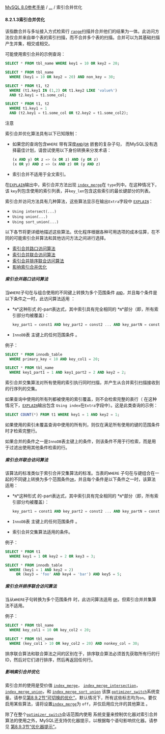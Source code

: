 [MySQL 8.0参考手册](https://dev.mysql.com/doc/refman/8.0/en/) / [...](https://dev.mysql.com/doc/refman/8.0/en/index-merge-optimization.html) / 索引合并优化

#### 8.2.1.3索引合并优化



该指数合并与多址接入方式检索行 [`range`](https://dev.mysql.com/doc/refman/8.0/en/explain-output.html#jointype_range)扫描并合并他们的结果为一体。此访问方法仅合并来自单个表的索引扫描，而不合并多个表的扫描。合并可以为其基础扫描产生并集，相交或相交。

可能使用索引合并的示例查询：

```sql
SELECT * FROM tbl_name WHERE key1 = 10 OR key2 = 20;

SELECT * FROM tbl_name
  WHERE (key1 = 10 OR key2 = 20) AND non_key = 30;

SELECT * FROM t1, t2
  WHERE (t1.key1 IN (1,2) OR t1.key2 LIKE 'value%')
  AND t2.key1 = t1.some_col;

SELECT * FROM t1, t2
  WHERE t1.key1 = 1
  AND (t2.key1 = t1.some_col OR t2.key2 = t1.some_col2);
```

注意

索引合并优化算法具有以下已知限制：

- 如果您的查询包含`WHERE` 带有深度[`AND`](https://dev.mysql.com/doc/refman/8.0/en/logical-operators.html#operator_and)/[`OR`](https://dev.mysql.com/doc/refman/8.0/en/logical-operators.html#operator_or) 嵌套的复杂子句， 而MySQL没有选择最佳计划，请尝试使用以下身份转换来分发术语：

  ```sql
  (x AND y) OR z => (x OR z) AND (y OR z)
  (x OR y) AND z => (x AND z) OR (y AND z)
  ```

- 索引合并不适用于全文索引。

在[`EXPLAIN`](https://dev.mysql.com/doc/refman/8.0/en/explain.html)输出中，索引合并方法出现 [`index_merge`](https://dev.mysql.com/doc/refman/8.0/en/explain-output.html#jointype_index_merge)在 `type`列中。在这种情况下，该 `key`列包含使用的索引列表，并`key_len`包含这些索引的最长键部分的列表。

索引合并访问方法具有几种算法，这些算法显示在输出`Extra`字段中 [`EXPLAIN`](https://dev.mysql.com/doc/refman/8.0/en/explain.html)：

- `Using intersect(...)`
- `Using union(...)`
- `Using sort_union(...)`

以下各节将更详细地描述这些算法。优化程序根据各种可用选项的成本估算，在不同的可能索引合并算法和其他访问方法之间进行选择。

- [索引合并路口访问算法](https://dev.mysql.com/doc/refman/8.0/en/index-merge-optimization.html#index-merge-intersection)
- [索引合并联合访问算法](https://dev.mysql.com/doc/refman/8.0/en/index-merge-optimization.html#index-merge-union)
- [索引合并排序联合访问算法](https://dev.mysql.com/doc/refman/8.0/en/index-merge-optimization.html#index-merge-sort-union)
- [影响索引合并优化](https://dev.mysql.com/doc/refman/8.0/en/index-merge-optimization.html#index-merge-influencing)

##### 索引合并路口访问算法

当`WHERE`子句在与组合使用的不同键上转换为多个范围条件 [`AND`](https://dev.mysql.com/doc/refman/8.0/en/logical-operators.html#operator_and)，并且每个条件是以下条件之一时，此访问算法适用 ：

- *`N`*这种形式 的-part表达式，其中索引具有完全相同的 *`N`*部分（即，所有索引部分均被覆盖）：

  ```sql
  key_part1 = const1 AND key_part2 = const2 ... AND key_partN = constN
  ```

- `InnoDB`表 主键上的任何范围条件 。

例子：

```sql
SELECT * FROM innodb_table
  WHERE primary_key < 10 AND key_col1 = 20;

SELECT * FROM tbl_name
  WHERE key1_part1 = 1 AND key1_part2 = 2 AND key2 = 2;
```

索引合并交集算法对所有使用的索引执行同时扫描，并产生从合并索引扫描接收到的行序列的交集。

如果查询中使用的所有列都被使用的索引覆盖，则不会检索完整的表行（ 在这种情况下，[`EXPLAIN`](https://dev.mysql.com/doc/refman/8.0/en/explain.html)输出包含 `Using index`在`Extra`字段中）。这是此类查询的示例：

```sql
SELECT COUNT(*) FROM t1 WHERE key1 = 1 AND key2 = 1;
```

如果使用的索引未覆盖查询中使用的所有列，则仅在满足所有使用的键的范围条件时才检索完整行。

如果合并的条件之一是`InnoDB`表主键上的条件，则该条件不用于行检索，而是用于过滤出使用其他条件检索的行。

##### 索引合并联合访问算法

该算法的标准类似于索引合并交集算法的标准。当表的`WHERE` 子句在与键组合在一起的不同键上转换为多个范围条件[`OR`](https://dev.mysql.com/doc/refman/8.0/en/logical-operators.html#operator_or)，并且每个条件是以下条件之一时，该算法适用：

- *`N`*这种形式 的-part表达式，其中索引具有完全相同的 *`N`*部分（即，所有索引部分均被覆盖）：

  ```sql
  key_part1 = const1 AND key_part2 = const2 ... AND key_partN = constN
  ```

- `InnoDB`表 主键上的任何范围条件 。

- 索引合并交集算法适用的条件。

例子：

```sql
SELECT * FROM t1
  WHERE key1 = 1 OR key2 = 2 OR key3 = 3;

SELECT * FROM innodb_table
  WHERE (key1 = 1 AND key2 = 2)
     OR (key3 = 'foo' AND key4 = 'bar') AND key5 = 5;
```

##### 索引合并排序联合访问算法

当从`WHERE`子句转换为多个范围条件 时，此访问算法适用 [`OR`](https://dev.mysql.com/doc/refman/8.0/en/logical-operators.html#operator_or)，但索引合并并集算法不适用。

例子：

```sql
SELECT * FROM tbl_name
  WHERE key_col1 < 10 OR key_col2 < 20;

SELECT * FROM tbl_name
  WHERE (key_col1 > 10 OR key_col2 = 20) AND nonkey_col = 30;
```

排序联合算法和联合算法之间的区别在于，排序联合算法必须首先获取所有行的行ID，然后对它们进行排序，然后再返回任何行。

##### 影响索引合并优化

索引合并的使用是受价值 [`index_merge`](https://dev.mysql.com/doc/refman/8.0/en/switchable-optimizations.html#optflag_index-merge)， [`index_merge_intersection`](https://dev.mysql.com/doc/refman/8.0/en/switchable-optimizations.html#optflag_index-merge-intersection)， [`index_merge_union`](https://dev.mysql.com/doc/refman/8.0/en/switchable-optimizations.html#optflag_index-merge-union)，和 [`index_merge_sort_union`](https://dev.mysql.com/doc/refman/8.0/en/switchable-optimizations.html#optflag_index-merge-sort-union) 该旗 [`optimizer_switch`](https://dev.mysql.com/doc/refman/8.0/en/server-system-variables.html#sysvar_optimizer_switch)系统变量。请参见[第8.9.2节“可切换的优化”](https://dev.mysql.com/doc/refman/8.0/en/switchable-optimizations.html)。默认情况下，所有这些标志均为`on`。要仅启用某些算法，请将设置[`index_merge`](https://dev.mysql.com/doc/refman/8.0/en/switchable-optimizations.html#optflag_index-merge)为 `off`，并仅启用应允许的其他算法 。

除了在整个[`optimizer_switch`](https://dev.mysql.com/doc/refman/8.0/en/server-system-variables.html#sysvar_optimizer_switch)会话范围内使用 系统变量来控制优化器对索引合并算法的使用之外，MySQL还支持优化器提示，以根据每个语句影响优化器。请参见 [第8.9.3节“优化器提示”](https://dev.mysql.com/doc/refman/8.0/en/optimizer-hints.html)。